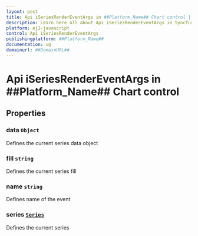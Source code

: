 ```yaml
---
layout: post
title: Api iSeriesRenderEventArgs in ##Platform_Name## Chart control | Syncfusion
description: Learn here all about Api iSeriesRenderEventArgs in Syncfusion ##Platform_Name## Chart control of Syncfusion Essential JS 2 and more.
platform: ej2-javascript
control: Api iSeriesRenderEventArgs 
publishingplatform: ##Platform_Name##
documentation: ug
domainurl: ##DomainURL##
---
```


# Api iSeriesRenderEventArgs in ##Platform_Name## Chart control

## Properties

### data `Object`

Defines the current series data object

### fill `string`

Defines the current series fill

### name `string`

Defines name of the event

### series [`Series`](./api-series.html)

Defines the current series
